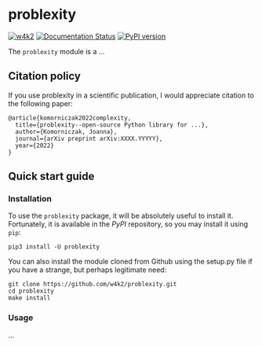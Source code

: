 # problexity

[![w4k2](https://circleci.com/gh/w4k2/problexity.svg?style=shield)](https://circleci.com/gh/w4k2/problexity)
[![Documentation Status](https://readthedocs.org/projects/problexity/badge/?version=latest)](http://problexity.readthedocs.io)
[![PyPI version](https://badge.fury.io/py/problexity.svg)](https://badge.fury.io/py/problexity)

The `problexity` module is a ...

## Citation policy

If you use problexity in a scientific publication, I would appreciate citation to the following paper:

```
@article{komorniczak2022complexity,
  title={problexity--open-source Python library for ...},
  author={Komorniczak, Joanna},
  journal={arXiv preprint arXiv:XXXX.YYYYY},
  year={2022}
}
```

## Quick start guide

### Installation

To use the `problexity` package, it will be absolutely useful to install it. Fortunately, it is available in the *PyPI* repository, so you may install it using `pip`:

```shell
pip3 install -U problexity
```

You can also install the module cloned from Github using the setup.py file if you have a strange, but perhaps legitimate need:

```shell
git clone https://github.com/w4k2/problexity.git
cd problexity
make install
```

### Usage

...
